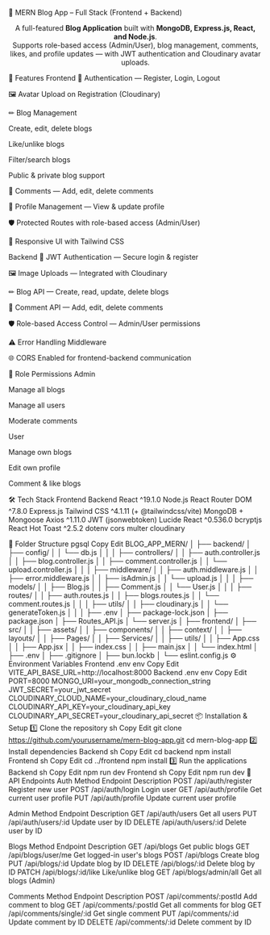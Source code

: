 📰 MERN Blog App – Full Stack (Frontend + Backend)
<p align="center"> A full-featured <b>Blog Application</b> built with <b>MongoDB, Express.js, React, and Node.js</b>.<br> Supports role-based access (Admin/User), blog management, comments, likes, and profile updates — with JWT authentication and Cloudinary avatar uploads. </p>
🚀 Features
Frontend
🔐 Authentication — Register, Login, Logout

🖼 Avatar Upload on Registration (Cloudinary)

✏ Blog Management

Create, edit, delete blogs

Like/unlike blogs

Filter/search blogs

Public & private blog support

💬 Comments — Add, edit, delete comments

👤 Profile Management — View & update profile

🛡 Protected Routes with role-based access (Admin/User)

📱 Responsive UI with Tailwind CSS

Backend
🔐 JWT Authentication — Secure login & register

🖼 Image Uploads — Integrated with Cloudinary

✏ Blog API — Create, read, update, delete blogs

💬 Comment API — Add, edit, delete comments

🛡 Role-based Access Control — Admin/User permissions

⚠ Error Handling Middleware

🌐 CORS Enabled for frontend-backend communication

🎯 Role Permissions
Admin

Manage all blogs

Manage all users

Moderate comments

User

Manage own blogs

Edit own profile

Comment & like blogs

🛠 Tech Stack
Frontend	Backend
React ^19.1.0	Node.js
React Router DOM ^7.8.0	Express.js
Tailwind CSS ^4.1.11 (+ @tailwindcss/vite)	MongoDB + Mongoose
Axios ^1.11.0	JWT (jsonwebtoken)
Lucide React ^0.536.0	bcryptjs
React Hot Toast ^2.5.2	dotenv
cors
multer
cloudinary

📂 Folder Structure
pgsql
Copy
Edit
BLOG_APP_MERN/
│
├── backend/
│   ├── config/
│   │   └── db.js
│   │
│   ├── controllers/
│   │   ├── auth.controller.js
│   │   ├── blog.controller.js
│   │   ├── comment.controller.js
│   │   └── upload.controller.js
│   │
│   ├── middleware/
│   │   ├── auth.middleware.js
│   │   ├── error.middleware.js
│   │   ├── isAdmin.js
│   │   └── upload.js
│   │
│   ├── models/
│   │   ├── Blog.js
│   │   ├── Comment.js
│   │   └── User.js
│   │
│   ├── routes/
│   │   ├── auth.routes.js
│   │   ├── blogs.routes.js
│   │   └── comment.routes.js
│   │
│   ├── utils/
│   │   ├── cloudinary.js
│   │   └── generateToken.js
│   │
│   ├── .env
│   ├── package-lock.json
│   ├── package.json
│   ├── Routes_API.js
│   └── server.js
│
├── frontend/
│   ├── src/
│   │   ├── assets/
│   │   ├── components/
│   │   ├── context/
│   │   ├── layouts/
│   │   ├── Pages/
│   │   ├── Services/
│   │   ├── utils/
│   │   ├── App.css
│   │   ├── App.jsx
│   │   ├── index.css
│   │   ├── main.jsx
│   │   └── index.html
│   ├── .env
│   ├── .gitignore
│   ├── bun.lockb
│   └── eslint.config.js
⚙️ Environment Variables
Frontend .env
env
Copy
Edit
VITE_API_BASE_URL=http://localhost:8000
Backend .env
env
Copy
Edit
PORT=8000
MONGO_URI=your_mongodb_connection_string
JWT_SECRET=your_jwt_secret
CLOUDINARY_CLOUD_NAME=your_cloudinary_cloud_name
CLOUDINARY_API_KEY=your_cloudinary_api_key
CLOUDINARY_API_SECRET=your_cloudinary_api_secret
📦 Installation & Setup
1️⃣ Clone the repository
sh
Copy
Edit
git clone https://github.com/yourusername/mern-blog-app.git
cd mern-blog-app
2️⃣ Install dependencies
Backend
sh
Copy
Edit
cd backend
npm install
Frontend
sh
Copy
Edit
cd ../frontend
npm install
3️⃣ Run the applications
Backend
sh
Copy
Edit
npm run dev
Frontend
sh
Copy
Edit
npm run dev
📡 API Endpoints
Auth
Method	Endpoint	Description
POST	/api/auth/register	Register new user
POST	/api/auth/login	Login user
GET	/api/auth/profile	Get current user profile
PUT	/api/auth/profile	Update current user profile

Admin
Method	Endpoint	Description
GET	/api/auth/users	Get all users
PUT	/api/auth/users/:id	Update user by ID
DELETE	/api/auth/users/:id	Delete user by ID

Blogs
Method	Endpoint	Description
GET	/api/blogs	Get public blogs
GET	/api/blogs/user/me	Get logged-in user's blogs
POST	/api/blogs	Create blog
PUT	/api/blogs/:id	Update blog by ID
DELETE	/api/blogs/:id	Delete blog by ID
PATCH	/api/blogs/:id/like	Like/unlike blog
GET	/api/blogs/admin/all	Get all blogs (Admin)

Comments
Method	Endpoint	Description
POST	/api/comments/:postId	Add comment to blog
GET	/api/comments/:postId	Get all comments for blog
GET	/api/comments/single/:id	Get single comment
PUT	/api/comments/:id	Update comment by ID
DELETE	/api/comments/:id	Delete comment by ID
